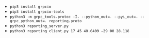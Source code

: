 * `pip3 install grpcio`
* `pip3 install grpcio-tools`
* `python3 -m grpc_tools.protoc -I. --python_out=. --pyi_out=. --grpc_python_out=. reporting.proto`
* `python3 reporting_server.py`
* `python3 reporting_client.py 17 45 40.0409 −29 00 28.118`
